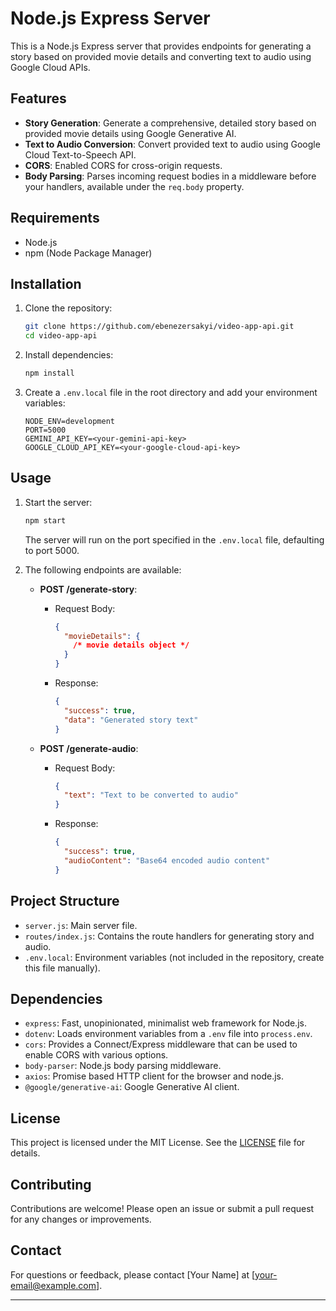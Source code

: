 # Node.js Express Server

This is a Node.js Express server that provides endpoints for generating a story based on provided movie details and converting text to audio using Google Cloud APIs.

## Features

- **Story Generation**: Generate a comprehensive, detailed story based on provided movie details using Google Generative AI.
- **Text to Audio Conversion**: Convert provided text to audio using Google Cloud Text-to-Speech API.
- **CORS**: Enabled CORS for cross-origin requests.
- **Body Parsing**: Parses incoming request bodies in a middleware before your handlers, available under the `req.body` property.

## Requirements

- Node.js
- npm (Node Package Manager)

## Installation

1. Clone the repository:

   ```bash
   git clone https://github.com/ebenezersakyi/video-app-api.git
   cd video-app-api
   ```

2. Install dependencies:

   ```bash
   npm install
   ```

3. Create a `.env.local` file in the root directory and add your environment variables:
   ```plaintext
   NODE_ENV=development
   PORT=5000
   GEMINI_API_KEY=<your-gemini-api-key>
   GOOGLE_CLOUD_API_KEY=<your-google-cloud-api-key>
   ```

## Usage

1. Start the server:

   ```bash
   npm start
   ```

   The server will run on the port specified in the `.env.local` file, defaulting to port 5000.

2. The following endpoints are available:

   - **POST /generate-story**:

     - Request Body:
       ```json
       {
         "movieDetails": {
           /* movie details object */
         }
       }
       ```
     - Response:
       ```json
       {
         "success": true,
         "data": "Generated story text"
       }
       ```

   - **POST /generate-audio**:
     - Request Body:
       ```json
       {
         "text": "Text to be converted to audio"
       }
       ```
     - Response:
       ```json
       {
         "success": true,
         "audioContent": "Base64 encoded audio content"
       }
       ```

## Project Structure

- `server.js`: Main server file.
- `routes/index.js`: Contains the route handlers for generating story and audio.
- `.env.local`: Environment variables (not included in the repository, create this file manually).

## Dependencies

- `express`: Fast, unopinionated, minimalist web framework for Node.js.
- `dotenv`: Loads environment variables from a `.env` file into `process.env`.
- `cors`: Provides a Connect/Express middleware that can be used to enable CORS with various options.
- `body-parser`: Node.js body parsing middleware.
- `axios`: Promise based HTTP client for the browser and node.js.
- `@google/generative-ai`: Google Generative AI client.

## License

This project is licensed under the MIT License. See the [LICENSE](LICENSE) file for details.

## Contributing

Contributions are welcome! Please open an issue or submit a pull request for any changes or improvements.

## Contact

For questions or feedback, please contact [Your Name] at [your-email@example.com].

---
